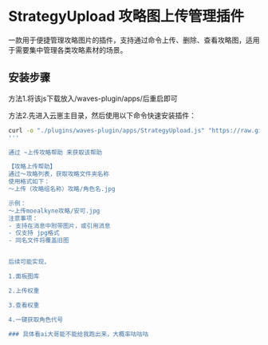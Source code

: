 # StrategyUpload 攻略图上传管理插件

一款用于便捷管理攻略图片的插件，支持通过命令上传、删除、查看攻略图，适用于需要集中管理各类攻略素材的场景。


## 安装步骤

方法1.将该js下载放入/waves-plugin/apps/后重启即可

方法2.先进入云崽主目录，然后使用以下命令快速安装插件：

```bash
curl -o "./plugins/waves-plugin/apps/StrategyUpload.js" "https://raw.githubusercontent.com/zqyaila/StrategyUpload/main/StrategyUpload.js"
'''

通过 ~上传攻略帮助 来获取该帮助

【攻略上传帮助】
通过～攻略列表，获取攻略文件夹名称
使用格式如下：
～上传（攻略组名称）攻略/角色名.jpg

示例：
～上传moealkyne攻略/安可.jpg
注意事项：
- 支持在消息中附带图片，或引用消息
- 仅支持 jpg格式
- 同名文件将覆盖旧图


后续可能实现，

1.面板图库

2.上传权重

3.查看权重

4.一键获取角色代号

### 具体看ai大哥能不能给我跑出来，大概率咕咕咕
